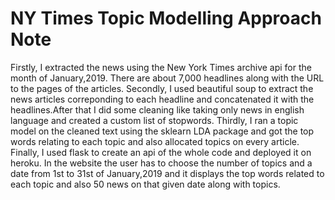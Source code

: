 # NY Times Topic Modelling Approach Note

Firstly, I extracted the news using the New York Times archive api for the month of January,2019. There are about 7,000 headlines along with the URL to the pages of the articles.
Secondly, I used beautiful soup to extract the news articles correponding to each headline and concatenated it with the headlines.After that I did some cleaning like taking only news in english language and created a custom list of stopwords.
Thirdly, I ran a topic model on the cleaned text using the sklearn LDA package and got the top words relating to each topic and also allocated topics on every article.
Finally, I used flask to create an api of the whole code and deployed it on heroku.
In the website the user has to choose the number of topics and a date from 1st to 31st of January,2019 and it displays the top words related to each topic and also 50 news on that given date along with topics.
